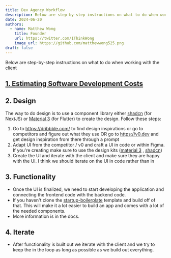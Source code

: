 ```yaml
---
title: Dev Agency Workflow
description: Below are step-by-step instructions on what to do when working with the client
date: 2024-06-20
authors:
  - name: Matthew Wong
    title: Founder
    url: https://twitter.com/IThinkWong
    image_url: https://github.com/matthewwong525.png
draft: false
---
```

Below are step-by-step instructions on what to do when working with the client
## [1. Estimating Software Development Costs](generating-software-development-costs.md)

## 2. Design
The way to do design is to use a component library either [shadcn](https://ui.shadcn.com/) (for NextJS) or [Material 3](https://m3.material.io/) (for Flutter) to create the design. Follow these steps:
1. Go to https://dribbble.com/ to find design inspirations or go to competitors and figure out what they use OR go to https://v0.dev and get design inspiration from there through a prompt
2. Adapt UI from the competitor / v0 and craft a UI in code or within Figma. If you're creating make sure to use the design kits ([material 3](https://www.figma.com/community/file/1035203688168086460/material-3-design-kit) , [shadcn](https://www.figma.com/community/file/1203061493325953101))
3. Create the UI and iterate with the client and make sure they are happy with the UI. I think we should iterate on the UI in code rather than in 

## 3. Functionality
- Once the UI is finalized, we need to start developing the application and connecting the frontend code with the backend code.
- If you haven't clone the [startup-boilerplate](https://github.com/devtodollars/startup-boilerplate) template and build off of that. This will make it a lot easier to build an app and comes with a lot of the needed components.
- More information is in the docs.

## 4. Iterate
- After functionality is built out we iterate with the client and we try to keep the in the loop as long as possible as we build out everything.